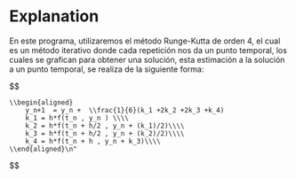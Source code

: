 # Explanation
En este programa, utilizaremos el método Runge-Kutta de orden 4, el cual es un método iterativo donde cada repetición nos da un punto temporal, los cuales se grafican para obtener una solución, esta estimación a la solución a un punto temporal, se realiza de la siguiente forma:

$$

    \\begin{aligned}
        y_n+1  = y_n +  \\frac{1}{6}(k_1 +2k_2 +2k_3 +k_4)
        k_1 = h*f(t_n , y_n ) \\\\
        k_2 = h*f(t_n + h/2 , y_n + (k_1)/2)\\\\
        k_3 = h*f(t_n + h/2 , y_n + (k_2)/2)\\\\
        k_4 = h*f(t_n + h , y_n + k_3)\\\\
    \\end{aligned}\n"
$$
